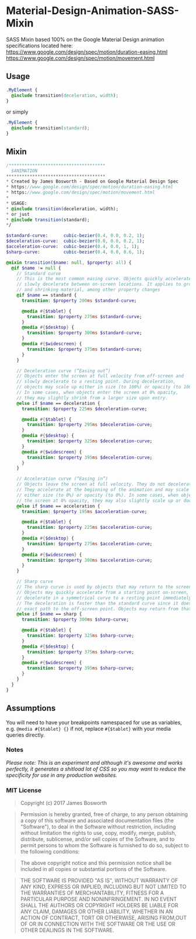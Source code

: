 Material-Design-Animation-SASS-Mixin
======
SASS Mixin based 100% on the Google Material Design animation specifications located here:
https://www.google.com/design/spec/motion/duration-easing.html
https://www.google.com/design/spec/motion/movement.html

## Usage
```CSS
.MyElement {
  @include transition(deceleration, width);
}
```
or simply
```CSS
.MyElement {
  @include transition(standard);
}
```

## Mixin
```SASS
/*************************************
  $ANIMATION
**************************************
* Created by James Bosworth - Based on Google Material Design Spec
* https://www.google.com/design/spec/motion/duration-easing.html
* https://www.google.com/design/spec/motion/movement.html
*
* USAGE:
* @include transition(deceleration, width);
* or just
* @include transition(standard);
*/

$standard-curve:      cubic-bezier(0.4, 0.0, 0.2, 1);
$deceleration-curve:  cubic-bezier(0.0, 0.0, 0.2, 1);
$acceleration-curve:  cubic-bezier(0.4, 0.0, 1, 1);
$sharp-curve:         cubic-bezier(0.4, 0.0, 0.6, 1);

@mixin transition($name: null, $property: all) {
  @if $name != null {
    // Standard curve
    // This is the most common easing curve. Objects quickly accelerate and
    // slowly decelerate between on-screen locations. It applies to growing
    // and shrinking material, among other property changes
    @if $name == standard {
      transition: $property 200ms $standard-curve;

      @media #{$tablet} {
        transition: $property 275ms $standard-curve;
      }
      @media #{$desktop} {
        transition: $property 300ms $standard-curve;
      }
      @media #{$widescreen} {
        transition: $property 375ms $standard-curve;
      }
    }

    // Deceleration curve (“Easing out”)
    // Objects enter the screen at full velocity from off-screen and
    // slowly decelerate to a resting point. During deceleration,
    // objects may scale up either in size (to 100%) or opacity (to 100%).
    // In some cases, when objects enter the screen at 0% opacity,
    // they may slightly shrink from a larger size upon entry.
    @else if $name == deceleration {
      transition: $property 225ms $deceleration-curve;

      @media #{$tablet} {
        transition: $property 295ms $deceleration-curve;
      }
      @media #{$desktop} {
        transition: $property 325ms $deceleration-curve;
      }
      @media #{$widescreen} {
        transition: $property 395ms $deceleration-curve;
      }
    }

    // Acceleration curve (“Easing in”)
    // Objects leave the screen at full velocity. They do not decelerate when off-screen.
    // They accelerate at the beginning of the animation and may scale down in
    // either size (to 0%) or opacity (to 0%). In some cases, when objects leave
    // the screen at 0% opacity, they may also slightly scale up or down in size.
    @else if $name == acceleration {
      transition: $property 195ms $acceleration-curve;

      @media #{$tablet} {
        transition: $property 225ms $acceleration-curve;
      }
      @media #{$desktop} {
        transition: $property 275ms $acceleration-curve;
      }
      @media #{$widescreen} {
        transition: $property 300ms $acceleration-curve;
      }
    }

    // Sharp curve
    // The sharp curve is used by objects that may return to the screen at any time.
    // Objects may quickly accelerate from a starting point on-screen, then quickly
    // decelerate in a symmetrical curve to a resting point immediately off-screen.
    // The deceleration is faster than the standard curve since it doesn't follow an
    // exact path to the off-screen point. Objects may return from that point at any time.
    @else if $name == sharp {
      transition: $property 300ms $sharp-curve;

      @media #{$tablet} {
        transition: $property 325ms $sharp-curve;
      }
      @media #{$desktop} {
        transition: $property 375ms $sharp-curve;
      }
      @media #{$widescreen} {
        transition: $property 395ms $sharp-curve;
      }
    }
  }
}
```

## Assumptions
You will need to have your breakpoints namespaced for use as variables, e.g. `@media #{$tablet} {}` if not, replace `#{$tablet}` with your media queries directly.

### Notes
*Please note: This is an experiment and although it's awesome and works perfectly, it generates a shitload lot of CSS so you may want to reduce the specificity for use in any production websites.*

### MIT License

> Copyright (c) 2017 James Bosworth

> Permission is hereby granted, free of charge, to any person obtaining a copy of this software and associated documentation files (the "Software"), to deal in the Software without restriction, including without limitation the rights to use, copy, modify, merge, publish, distribute, sublicense, and/or sell copies of the Software, and to permit persons to whom the Software is furnished to do so, subject to the following conditions:

> The above copyright notice and this permission notice shall be included in all copies or substantial portions of the Software.

> THE SOFTWARE IS PROVIDED "AS IS", WITHOUT WARRANTY OF ANY KIND, EXPRESS OR IMPLIED, INCLUDING BUT NOT LIMITED TO THE WARRANTIES OF MERCHANTABILITY, FITNESS FOR A PARTICULAR PURPOSE AND NONINFRINGEMENT. IN NO EVENT SHALL THE AUTHORS OR COPYRIGHT HOLDERS BE LIABLE FOR ANY CLAIM, DAMAGES OR OTHER LIABILITY, WHETHER IN AN ACTION OF CONTRACT, TORT OR OTHERWISE, ARISING FROM,OUT OF OR IN CONNECTION WITH THE SOFTWARE OR THE USE OR OTHER DEALINGS IN THE SOFTWARE.

